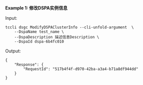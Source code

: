 **Example 1: 修改DSPA实例信息**



Input: 

```
tccli dsgc ModifyDSPAClusterInfo --cli-unfold-argument  \
    --DspaName test_name \
    --DspaDescription 描述信息Description \
    --DspaId dspa-6b4fc010
```

Output: 
```
{
    "Response": {
        "RequestId": "517b4f4f-d970-42ba-a3a4-b71a8df944dd"
    }
}
```

